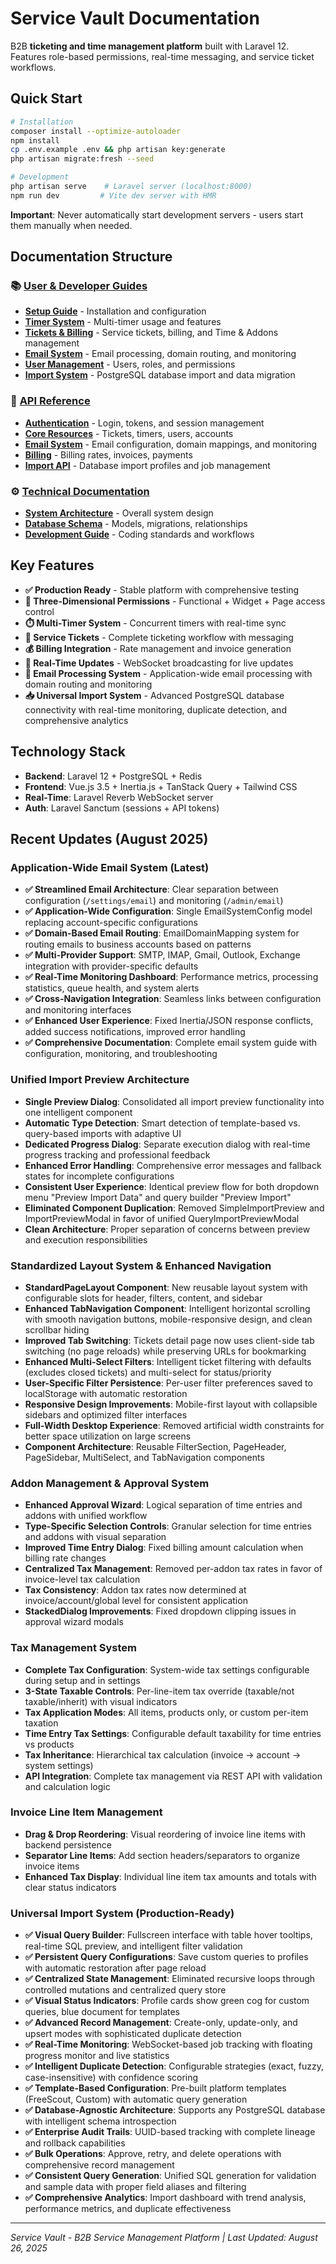 # Service Vault Documentation

B2B **ticketing and time management platform** built with Laravel 12. Features role-based permissions, real-time messaging, and service ticket workflows.

## Quick Start

```bash
# Installation
composer install --optimize-autoloader
npm install
cp .env.example .env && php artisan key:generate
php artisan migrate:fresh --seed

# Development
php artisan serve    # Laravel server (localhost:8000)
npm run dev         # Vite dev server with HMR
```

**Important**: Never automatically start development servers - users start them manually when needed.

## Documentation Structure

### 📚 [User & Developer Guides](guides/)
- **[Setup Guide](guides/setup.md)** - Installation and configuration
- **[Timer System](guides/timers.md)** - Multi-timer usage and features
- **[Tickets & Billing](guides/tickets-billing.md)** - Service tickets, billing, and Time & Addons management
- **[Email System](guides/email-system.md)** - Email processing, domain routing, and monitoring
- **[User Management](guides/users-permissions.md)** - Users, roles, and permissions
- **[Import System](guides/import.md)** - PostgreSQL database import and data migration

### 🔧 [API Reference](api/)
- **[Authentication](api/auth.md)** - Login, tokens, and session management
- **[Core Resources](api/resources.md)** - Tickets, timers, users, accounts
- **[Email System](api/email-system.md)** - Email configuration, domain mappings, and monitoring
- **[Billing](api/billing.md)** - Billing rates, invoices, payments
- **[Import API](api/import.md)** - Database import profiles and job management

### ⚙️ [Technical Documentation](technical/)
- **[System Architecture](technical/architecture.md)** - Overall system design
- **[Database Schema](technical/database.md)** - Models, migrations, relationships
- **[Development Guide](technical/development.md)** - Coding standards and workflows

## Key Features

- **✅ Production Ready** - Stable platform with comprehensive testing
- **🔐 Three-Dimensional Permissions** - Functional + Widget + Page access control
- **⏱️ Multi-Timer System** - Concurrent timers with real-time sync
- **🎫 Service Tickets** - Complete ticketing workflow with messaging
- **💰 Billing Integration** - Rate management and invoice generation
- **📱 Real-Time Updates** - WebSocket broadcasting for live updates
- **📧 Email Processing System** - Application-wide email processing with domain routing and monitoring
- **📥 Universal Import System** - Advanced PostgreSQL database connectivity with real-time monitoring, duplicate detection, and comprehensive analytics

## Technology Stack

- **Backend**: Laravel 12 + PostgreSQL + Redis
- **Frontend**: Vue.js 3.5 + Inertia.js + TanStack Query + Tailwind CSS
- **Real-Time**: Laravel Reverb WebSocket server
- **Auth**: Laravel Sanctum (sessions + API tokens)

## Recent Updates (August 2025)

### Application-Wide Email System (Latest)
- **✅ Streamlined Email Architecture**: Clear separation between configuration (`/settings/email`) and monitoring (`/admin/email`)
- **✅ Application-Wide Configuration**: Single EmailSystemConfig model replacing account-specific configurations
- **✅ Domain-Based Email Routing**: EmailDomainMapping system for routing emails to business accounts based on patterns
- **✅ Multi-Provider Support**: SMTP, IMAP, Gmail, Outlook, Exchange integration with provider-specific defaults
- **✅ Real-Time Monitoring Dashboard**: Performance metrics, processing statistics, queue health, and system alerts
- **✅ Cross-Navigation Integration**: Seamless links between configuration and monitoring interfaces
- **✅ Enhanced User Experience**: Fixed Inertia/JSON response conflicts, added success notifications, improved error handling
- **✅ Comprehensive Documentation**: Complete email system guide with configuration, monitoring, and troubleshooting

### Unified Import Preview Architecture
- **Single Preview Dialog**: Consolidated all import preview functionality into one intelligent component
- **Automatic Type Detection**: Smart detection of template-based vs. query-based imports with adaptive UI
- **Dedicated Progress Dialog**: Separate execution dialog with real-time progress tracking and professional feedback
- **Enhanced Error Handling**: Comprehensive error messages and fallback states for incomplete configurations
- **Consistent User Experience**: Identical preview flow for both dropdown menu "Preview Import Data" and query builder "Preview Import"
- **Eliminated Component Duplication**: Removed SimpleImportPreview and ImportPreviewModal in favor of unified QueryImportPreviewModal
- **Clean Architecture**: Proper separation of concerns between preview and execution responsibilities

### Standardized Layout System & Enhanced Navigation
- **StandardPageLayout Component**: New reusable layout system with configurable slots for header, filters, content, and sidebar
- **Enhanced TabNavigation Component**: Intelligent horizontal scrolling with smooth navigation buttons, mobile-responsive design, and clean scrollbar hiding
- **Improved Tab Switching**: Tickets detail page now uses client-side tab switching (no page reloads) while preserving URLs for bookmarking
- **Enhanced Multi-Select Filters**: Intelligent ticket filtering with defaults (excludes closed tickets) and multi-select for status/priority
- **User-Specific Filter Persistence**: Per-user filter preferences saved to localStorage with automatic restoration
- **Responsive Design Improvements**: Mobile-first layout with collapsible sidebars and optimized filter interfaces
- **Full-Width Desktop Experience**: Removed artificial width constraints for better space utilization on large screens
- **Component Architecture**: Reusable FilterSection, PageHeader, PageSidebar, MultiSelect, and TabNavigation components

### Addon Management & Approval System
- **Enhanced Approval Wizard**: Logical separation of time entries and addons with unified workflow
- **Type-Specific Selection Controls**: Granular selection for time entries and addons with visual separation
- **Improved Time Entry Dialog**: Fixed billing amount calculation when billing rate changes
- **Centralized Tax Management**: Removed per-addon tax rates in favor of invoice-level tax calculation
- **Tax Consistency**: Addon tax rates now determined at invoice/account/global level for consistent application
- **StackedDialog Improvements**: Fixed dropdown clipping issues in approval wizard modals

### Tax Management System
- **Complete Tax Configuration**: System-wide tax settings configurable during setup and in settings
- **3-State Taxable Controls**: Per-line-item tax override (taxable/not taxable/inherit) with visual indicators
- **Tax Application Modes**: All items, products only, or custom per-item taxation
- **Time Entry Tax Settings**: Configurable default taxability for time entries vs products
- **Tax Inheritance**: Hierarchical tax calculation (invoice → account → system settings)
- **API Integration**: Complete tax management via REST API with validation and calculation logic

### Invoice Line Item Management
- **Drag & Drop Reordering**: Visual reordering of invoice line items with backend persistence
- **Separator Line Items**: Add section headers/separators to organize invoice items
- **Enhanced Tax Display**: Individual line item tax amounts and totals with clear status indicators

### Universal Import System (Production-Ready)  
- **✅ Visual Query Builder**: Fullscreen interface with table hover tooltips, real-time SQL preview, and intelligent filter validation
- **✅ Persistent Query Configurations**: Save custom queries to profiles with automatic restoration after page reload
- **✅ Centralized State Management**: Eliminated recursive loops through controlled mutations and centralized query store
- **✅ Visual Status Indicators**: Profile cards show green cog for custom queries, blue document for templates
- **✅ Advanced Record Management**: Create-only, update-only, and upsert modes with sophisticated duplicate detection
- **✅ Real-Time Monitoring**: WebSocket-based job tracking with floating progress monitor and live statistics
- **✅ Intelligent Duplicate Detection**: Configurable strategies (exact, fuzzy, case-insensitive) with confidence scoring
- **✅ Template-Based Configuration**: Pre-built platform templates (FreeScout, Custom) with automatic query generation
- **✅ Database-Agnostic Architecture**: Supports any PostgreSQL database with intelligent schema introspection
- **✅ Enterprise Audit Trails**: UUID-based tracking with complete lineage and rollback capabilities
- **✅ Bulk Operations**: Approve, retry, and delete operations with comprehensive record management
- **✅ Consistent Query Generation**: Unified SQL generation for validation and sample data with proper field aliases and filtering
- **✅ Comprehensive Analytics**: Import dashboard with trend analysis, performance metrics, and duplicate effectiveness

---

*Service Vault - B2B Service Management Platform | Last Updated: August 26, 2025*